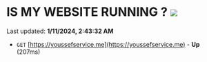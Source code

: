 # IS MY WEBSITE RUNNING ? [![](https://img.shields.io/static/v1?label=Sponsor&message=%E2%9D%A4&logo=GitHub&color=%23fe8e86)](https://github.com/sponsors/<username>)

Last updated: **1/11/2024, 2:43:32 AM**

- `GET` [https://youssefservice.me](https://youssefservice.me) - **Up** (207ms)
